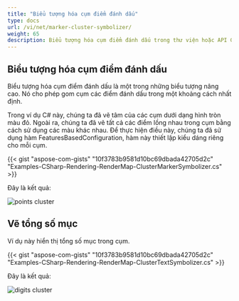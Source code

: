 ```yaml
---
title: "Biểu tượng hóa cụm điểm đánh dấu"
type: docs
url: /vi/net/marker-cluster-symbolizer/
weight: 65
description: Biểu tượng hóa cụm điểm đánh dấu trong thư viện hoặc API GIS C# cho phép gom cụm các điểm đánh dấu trong một khoảng cách nhất định.
---
```


## **Biểu tượng hóa cụm điểm đánh dấu**
Biểu tượng hóa cụm điểm đánh dấu là một trong những biểu tượng nâng cao. Nó cho phép gom cụm các điểm đánh dấu trong một khoảng cách nhất định.

Trong ví dụ C# này, chúng ta đã vẽ tâm của các cụm dưới dạng hình tròn màu đỏ. Ngoài ra, chúng ta đã vẽ tất cả các điểm lồng nhau trong cụm bằng cách sử dụng các màu khác nhau. Để thực hiện điều này, chúng ta đã sử dụng hàm FeaturesBasedConfiguration, hàm này thiết lập kiểu dáng riêng cho mỗi cụm.

{{< gist "aspose-com-gists" "10f3783b9581d10bc69dbada42705d2c" "Examples-CSharp-Rendering-RenderMap-ClusterMarkerSymbolizer.cs" >}}

Đây là kết quả:

![points cluster](points-cluster.png)

## **Vẽ tổng số mục**

Ví dụ này hiển thị tổng số mục trong cụm.

{{< gist "aspose-com-gists" "10f3783b9581d10bc69dbada42705d2c" "Examples-CSharp-Rendering-RenderMap-ClusterTextSymbolizer.cs" >}}

Đây là kết quả:

![digits cluster](digits-cluster.png)
